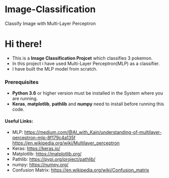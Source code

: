 # Image-Classification
Classify Image with Multi-Layer Perceptron

# Hi there!
- This is a <b>Image Classification Projcet</b> which classifies 3 pokemon.
- In this project i have used Multi-Layer Perceptron(MLP) as a classifier.
- I have built the MLP model from scratch.
  
### Prerequisites
- <b>Python 3.6</b> or higher version must be installed in the System where you are running.
- <b>Keras</b>, <b>matplotlib</b>, <b>pathlib</b> and <b>numpy</b> need to install before running this code.

#### Useful Links:
- MLP: https://medium.com/@AI_with_Kain/understanding-of-multilayer-perceptron-mlp-8f179c4a135f
       https://en.wikipedia.org/wiki/Multilayer_perceptron
- Keras: https://keras.io/
- Matplotlib: https://matplotlib.org/
- Pathlib: https://pypi.org/project/pathlib/
- numpy: https://numpy.org/
- Confusion Matrix: https://en.wikipedia.org/wiki/Confusion_matrix
